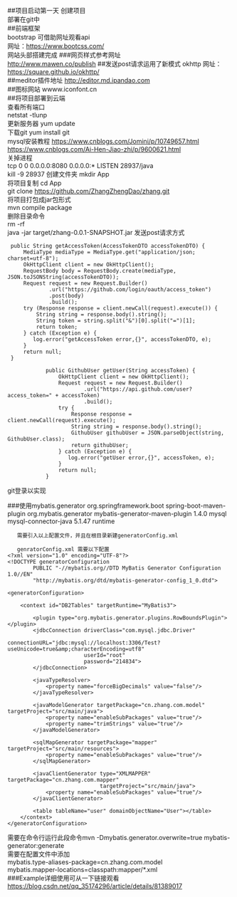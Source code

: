 ##项目启动第一天
创建项目  
部署在git中  
##前端框架  
bootstrap 可借助网址观看api  
网址：https://www.bootcss.com/  
网站头部搭建完成
###网页样式参考网址  
http://www.mawen.co/publish
##发送post请求运用了新模式 okhttp
网址：https://square.github.io/okhttp/  
##meditor插件地址
http://editor.md.ipandao.com  
##图标网站
wwww.iconfont.cn  
##将项目部署到云端  
查看所有端口  
netstat -tlunp  
更新服务器 yum update  
下载git yum install git    
mysql安装教程 https://www.cnblogs.com/Jomini/p/10749657.html  
  https://www.cnblogs.com/Ai-Hen-Jiao-zhi/p/9600621.html  
关掉进程  
tcp 0 0 0.0.0.0:8080 0.0.0.0:* LISTEN 28937/java  
kill -9 28937
创建文件夹 mkdir App   
将项目复制 cd App  
git clone https://github.com/ZhangZhengDao/zhang.git    
将项目打包成jar包形式  
mvn compile package  
  删除目录命令  
  rm -rf   
java -jar target/zhang-0.0.1-SNAPSHOT.jar
发送post请求方式    

     public String getAccessToken(AccessTokenDTO accessTokenDTO) {
         MediaType mediaType = MediaType.get("application/json; charset=utf-8");
         OkHttpClient client = new OkHttpClient();
         RequestBody body = RequestBody.create(mediaType, JSON.toJSONString(accessTokenDTO));
         Request request = new Request.Builder()
                 .url("https://github.com/login/oauth/access_token")
                 .post(body)
                 .build();
         try (Response response = client.newCall(request).execute()) {
             String string = response.body().string();
             String token = string.split("&")[0].split("=")[1];
             return token;
         } catch (Exception e) {
            log.error("getAccessToken error,{}", accessTokenDTO, e);
         }
         return null;
     }
                
                public GithubUser getUser(String accessToken) {
                    OkHttpClient client = new OkHttpClient();
                    Request request = new Request.Builder()
                            .url("https://api.github.com/user?access_token=" + accessToken)
                            .build();
                    try {
                        Response response = client.newCall(request).execute();
                        String string = response.body().string();
                        GithubUser githubUser = JSON.parseObject(string, GithubUser.class);
                        return githubUser;
                    } catch (Exception e) {
                       log.error("getUser error,{}", accessToken, e);
                    }
                    return null;
                }
git登录以实现  

###使用mybatis.generator
    <build>
        <plugins>
            <plugin>
                <groupId>org.springframework.boot</groupId>
                <artifactId>spring-boot-maven-plugin</artifactId>
            </plugin>
            <!--添加mybase依赖，更方便数据库的调用和编写-->
            <plugin>
                <groupId>org.mybatis.generator</groupId>
                <artifactId>mybatis-generator-maven-plugin</artifactId>
                <version>1.4.0</version>
                <dependencies>
                    <dependency>
                        <groupId>mysql</groupId>
                        <artifactId>mysql-connector-java</artifactId>
                        <version>5.1.47</version>
                        <scope>runtime</scope>
                    </dependency>
                </dependencies>
            </plugin>
            <!--同样也要再次引入当前数据库-->
        </plugins>
    </build>  
       
       需要引入以上配置文件，并且在根目录新建generatorConfig.xml 
       
       genratorConfig.xml 需要以下配置
    <?xml version="1.0" encoding="UTF-8"?>
    <!DOCTYPE generatorConfiguration
            PUBLIC "-//mybatis.org//DTD MyBatis Generator Configuration 1.0//EN"
            "http://mybatis.org/dtd/mybatis-generator-config_1_0.dtd">
    
    <generatorConfiguration>
    
        <context id="DB2Tables" targetRuntime="MyBatis3">
    
            <plugin type="org.mybatis.generator.plugins.RowBoundsPlugin"></plugin>
            <jdbcConnection driverClass="com.mysql.jdbc.Driver"
                            connectionURL="jdbc:mysql://localhost:3306/Test?useUnicode=true&amp;characterEncoding=utf8"
                            userId="root"
                            password="214834">
            </jdbcConnection>
    
            <javaTypeResolver>
                <property name="forceBigDecimals" value="false"/>
            </javaTypeResolver>
    
            <javaModelGenerator targetPackage="cn.zhang.com.model" targetProject="src/main/java">
                <property name="enableSubPackages" value="true"/>
                <property name="trimStrings" value="true"/>
            </javaModelGenerator>
    
            <sqlMapGenerator targetPackage="mapper" targetProject="src/main/resources">
                <property name="enableSubPackages" value="true"/>
            </sqlMapGenerator>
    
            <javaClientGenerator type="XMLMAPPER" targetPackage="cn.zhang.com.mapper"
                                 targetProject="src/main/java">
                <property name="enableSubPackages" value="true"/>
            </javaClientGenerator>
    
            <table tableName="user" domainObjectName="User"></table>
        </context>
    </generatorConfiguration>
  需要在命令行运行此段命令mvn -Dmybatis.generator.overwrite=true mybatis-generator:generate  
   需要在配置文件中添加    
   mybatis.type-aliases-package=cn.zhang.com.model    
   mybatis.mapper-locations=classpath:mapper/*.xml  
   ###Example详细使用可从一下链接观看  
   https://blog.csdn.net/qq_35174296/article/details/81389017
